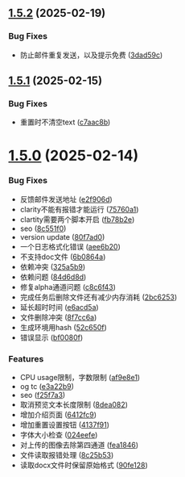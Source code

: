 ## [1.5.2](https://github.com/14790897/handwriting-web/compare/v1.5.1...v1.5.2) (2025-02-19)


### Bug Fixes

* 防止邮件重复发送，以及提示免费 ([3dad59c](https://github.com/14790897/handwriting-web/commit/3dad59cfb5697610bb26c9f256d4c4eea5f62343))

## [1.5.1](https://github.com/14790897/handwriting-web/compare/v1.5.0...v1.5.1) (2025-02-15)


### Bug Fixes

* 重置时不清空text ([c7aac8b](https://github.com/14790897/handwriting-web/commit/c7aac8bbdd2e9097525aac480a94348c7f40c668))

# [1.5.0](https://github.com/14790897/handwriting-web/compare/v1.4.0...v1.5.0) (2025-02-14)


### Bug Fixes

*  反馈邮件发送地址 ([e2f906d](https://github.com/14790897/handwriting-web/commit/e2f906d6e60ed88b22b33cc4d468e858af0abbd7))
* clarity不能有报错才能运行 ([75760a1](https://github.com/14790897/handwriting-web/commit/75760a13e9a8a0d13bcd02cc23d5b8e683361ba1))
* clartity需要两个脚本开启 ([fb78b2e](https://github.com/14790897/handwriting-web/commit/fb78b2ec20d7489d50384e0e7e219cfd66609b1b))
* seo ([8c551f0](https://github.com/14790897/handwriting-web/commit/8c551f0fb959cc95aad92f5a6c23f117f66c4263))
* version update ([80f7ad0](https://github.com/14790897/handwriting-web/commit/80f7ad0f97cd3fb2cc59b845ae24eb06a7e01a41))
* 一个日志格式化错误 ([aee6b20](https://github.com/14790897/handwriting-web/commit/aee6b206402e3795399f0c1e3b3bb9f03bfabca8))
* 不支持doc文件 ([6b0864a](https://github.com/14790897/handwriting-web/commit/6b0864ad0af49e892647a542af95a243aac5de17))
* 依赖冲突 ([325a5b9](https://github.com/14790897/handwriting-web/commit/325a5b92eb6670a1839ffc3fcd4ec88cf1c6d43d))
* 依赖问题 ([84d6d8d](https://github.com/14790897/handwriting-web/commit/84d6d8d9f325ee4f4764fe2014ddbe4c2db3d41e))
* 修复alpha通道问题 ([c8c6f43](https://github.com/14790897/handwriting-web/commit/c8c6f43738e61b47c37662fa5a261b74f997e4dc))
* 完成任务后删除文件还有减少内存消耗 ([2bc6253](https://github.com/14790897/handwriting-web/commit/2bc6253ffe6b09d637a7103199b3bfa3391a3ee8))
* 延长超时时间 ([e6acd5a](https://github.com/14790897/handwriting-web/commit/e6acd5a1373bf5236e7e108f5519ce491b21f654))
* 文件删除冲突 ([8f7cc6a](https://github.com/14790897/handwriting-web/commit/8f7cc6a47d0c75b36fc71983771096315497bea3))
* 生成环境用hash ([52c650f](https://github.com/14790897/handwriting-web/commit/52c650fce13662e37b154d7d43830aa455453393))
* 错误显示 ([bf0080f](https://github.com/14790897/handwriting-web/commit/bf0080fdec4783e7aec8a114725b84e4503dacc5))


### Features

* CPU usage限制，字数限制 ([af9e8e1](https://github.com/14790897/handwriting-web/commit/af9e8e1d3875bbd0c39d5874000e230cf321a876))
* og  tc ([e3a22b9](https://github.com/14790897/handwriting-web/commit/e3a22b9aa6517c972ca2c50c884123f8ac15c994))
* seo ([f25f7a3](https://github.com/14790897/handwriting-web/commit/f25f7a3452dc99b1e2372bb45f40fbb9bdc9643b))
* 取消预览文本长度限制 ([8dea082](https://github.com/14790897/handwriting-web/commit/8dea0828e9fc6b0a949c5ae942b57ab0829f7fc7))
* 增加介绍页面 ([6412fc9](https://github.com/14790897/handwriting-web/commit/6412fc97d19ba5fedf879aac486672d9ef5275e6))
* 增加重置设置按钮 ([4137f91](https://github.com/14790897/handwriting-web/commit/4137f9136c77c3d1215637473f4eb1660ac0efdd))
* 字体大小检查 ([024eefe](https://github.com/14790897/handwriting-web/commit/024eefe241c259665be06926f0a0d08e4b61fa4d))
* 对上传的图像去除第四通道 ([fea1846](https://github.com/14790897/handwriting-web/commit/fea1846ffe4ecc05c9fca0f8dc08158bab74dd58))
* 文件读取报错处理 ([8c25b53](https://github.com/14790897/handwriting-web/commit/8c25b53adec5f90b71ea5811322a08d907d1eb54))
* 读取docx文件时保留原始格式 ([90fe128](https://github.com/14790897/handwriting-web/commit/90fe128f86d5b80c5cf79b57aeca4527eb39218d))
